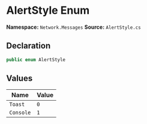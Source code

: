 # AlertStyle Enum

**Namespace:** `Network.Messages`
**Source:** `AlertStyle.cs`

## Declaration

```csharp
public enum AlertStyle
```

## Values

| Name | Value |
|------|-------|
| `Toast` | `0` |
| `Console` | `1` |

